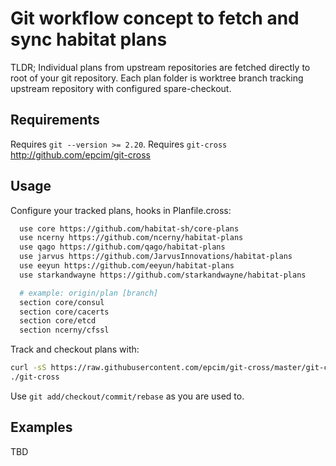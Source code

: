 
# Git workflow concept to fetch and sync habitat plans

TLDR;
Individual plans from upstream repositories are fetched directly to root of your git repository.
Each plan folder is worktree branch tracking upstream repository with configured spare-checkout.

## Requirements

Requires `git --version >= 2.20`.
Requires `git-cross` http://github.com/epcim/git-cross

## Usage

Configure your tracked plans, hooks in Planfile.cross:

```sh
  use core https://github.com/habitat-sh/core-plans
  use ncerny https://github.com/ncerny/habitat-plans
  use qago https://github.com/qago/habitat-plans
  use jarvus https://github.com/JarvusInnovations/habitat-plans
  use eeyun https://github.com/eeyun/habitat-plans
  use starkandwayne https://github.com/starkandwayne/habitat-plans

  # example: origin/plan [branch]
  section core/consul
  section core/cacerts
  section core/etcd
  section ncerny/cfssl
```

Track and checkout plans with:

```sh
curl -sS https://raw.githubusercontent.com/epcim/git-cross/master/git-cross -o git-cross; chmod u+x $_
./git-cross
```

Use `git add/checkout/commit/rebase` as you are used to.


## Examples

TBD

